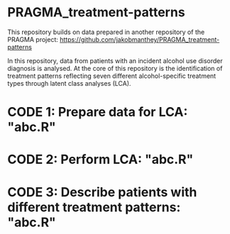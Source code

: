 # PRAGMA_treatment-patterns

This repository builds on data prepared in another repository of the PRAGMA project:
https://github.com/jakobmanthey/PRAGMA_treatment-patterns

In this repository, data from patients with an incident alcohol use disorder diagnosis is analysed. At the core of this repository is the identification of treatment patterns reflecting seven different alcohol-specific treatment types through latent class analyses (LCA).

# CODE 1: Prepare data for LCA: "abc.R"

# CODE 2: Perform LCA: "abc.R"

# CODE 3: Describe patients with different treatment patterns:  "abc.R"

